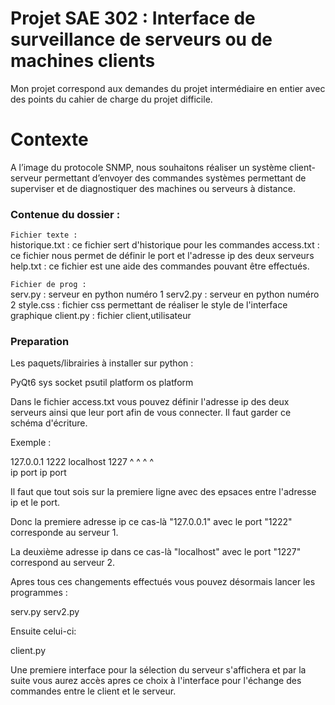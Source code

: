 # Projet SAE 302 : Interface de surveillance de serveurs ou de machines clients

Mon projet correspond aux demandes du projet intermédiaire en entier avec des points du cahier de charge du projet difficile.

# Contexte

A l’image du protocole SNMP, nous souhaitons réaliser un système client-serveur permettant d’envoyer des commandes systèmes permettant de superviser et de diagnostiquer des machines ou serveurs à distance.

### Contenue du dossier :

`Fichier texte :`             
historique.txt : ce fichier sert d'historique pour les commandes
access.txt : ce fichier nous permet de définir le port et l'adresse ip des deux serveurs
help.txt : ce fichier est une aide des commandes pouvant être effectués.

`Fichier de prog : `      
serv.py : serveur en python numéro 1
serv2.py : serveur en python numéro 2
style.css : fichier css permettant de réaliser le style de l'interface graphique
client.py : fichier client,utilisateur

### **Preparation**

Les paquets/librairies à installer sur python :

PyQt6
sys
socket
psutil
platform
os
platform

Dans le fichier access.txt vous pouvez définir l'adresse ip des deux serveurs ainsi que leur port afin de vous connecter.
Il faut garder ce schéma d'écriture.

Exemple :

127.0.0.1 1222 localhost 1227
    ^       ^      ^      ^  
    ip    port     ip    port

Il faut que tout sois sur la premiere ligne avec des epsaces entre l'adresse ip et le port.

Donc la premiere adresse ip ce cas-là "127.0.0.1" avec le port "1222" corresponde au serveur 1.

La deuxième adresse ip dans ce cas-là "localhost" avec le port "1227" correspond au serveur 2.

Apres tous ces changements effectués vous pouvez désormais lancer les programmes :

serv.py
serv2.py

Ensuite celui-ci:

client.py

Une premiere interface pour la sélection du serveur s'affichera et par la suite vous aurez accès apres ce choix à l'interface pour l'échange des commandes entre le client et le serveur.
